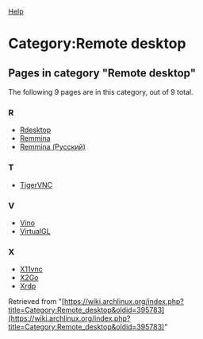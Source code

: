 [Help](//www.mediawiki.org/wiki/Special:MyLanguage/Help:Categories)

# Category:Remote desktop

## Pages in category "Remote desktop"

The following 9 pages are in this category, out of 9 total.

### R

*   [Rdesktop](/index.php/Rdesktop "Rdesktop")
*   [Remmina](/index.php/Remmina "Remmina")
*   [Remmina (Русский)](/index.php/Remmina_(%D0%A0%D1%83%D1%81%D1%81%D0%BA%D0%B8%D0%B9) "Remmina (Русский)")

### T

*   [TigerVNC](/index.php/TigerVNC "TigerVNC")

### V

*   [Vino](/index.php/Vino "Vino")
*   [VirtualGL](/index.php/VirtualGL "VirtualGL")

### X

*   [X11vnc](/index.php/X11vnc "X11vnc")
*   [X2Go](/index.php/X2Go "X2Go")
*   [Xrdp](/index.php/Xrdp "Xrdp")

Retrieved from "[https://wiki.archlinux.org/index.php?title=Category:Remote_desktop&oldid=395783](https://wiki.archlinux.org/index.php?title=Category:Remote_desktop&oldid=395783)"